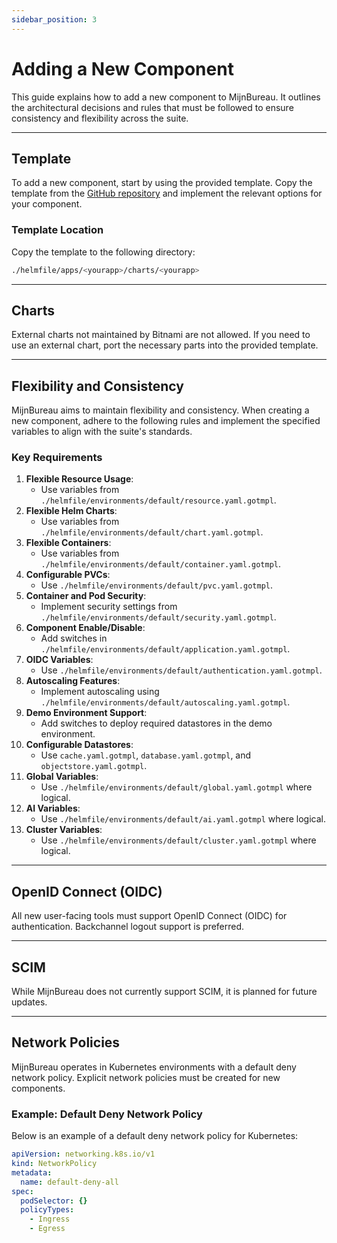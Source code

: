 ```yaml
---
sidebar_position: 3
---
```


# Adding a New Component

This guide explains how to add a new component to MijnBureau. It outlines the architectural decisions and rules that must be followed to ensure consistency and flexibility across the suite.

---

## Template

To add a new component, start by using the provided template. Copy the template from the [GitHub repository](https://github.com/MinBZK/mijn-bureau-infra/tree/main/template) and implement the relevant options for your component.

### Template Location

Copy the template to the following directory:

```bash
./helmfile/apps/<yourapp>/charts/<yourapp>
```

---

## Charts

External charts not maintained by Bitnami are not allowed. If you need to use an external chart, port the necessary parts into the provided template.

---

## Flexibility and Consistency

MijnBureau aims to maintain flexibility and consistency. When creating a new component, adhere to the following rules and implement the specified variables to align with the suite's standards.

### Key Requirements

1. **Flexible Resource Usage**:
   - Use variables from `./helmfile/environments/default/resource.yaml.gotmpl`.
2. **Flexible Helm Charts**:
   - Use variables from `./helmfile/environments/default/chart.yaml.gotmpl`.
3. **Flexible Containers**:
   - Use variables from `./helmfile/environments/default/container.yaml.gotmpl`.
4. **Configurable PVCs**:
   - Use `./helmfile/environments/default/pvc.yaml.gotmpl`.
5. **Container and Pod Security**:
   - Implement security settings from `./helmfile/environments/default/security.yaml.gotmpl`.
6. **Component Enable/Disable**:
   - Add switches in `./helmfile/environments/default/application.yaml.gotmpl`.
7. **OIDC Variables**:
   - Use `./helmfile/environments/default/authentication.yaml.gotmpl`.
8. **Autoscaling Features**:
   - Implement autoscaling using `./helmfile/environments/default/autoscaling.yaml.gotmpl`.
9. **Demo Environment Support**:
   - Add switches to deploy required datastores in the demo environment.
10. **Configurable Datastores**:
    - Use `cache.yaml.gotmpl`, `database.yaml.gotmpl`, and `objectstore.yaml.gotmpl`.
11. **Global Variables**:
    - Use `./helmfile/environments/default/global.yaml.gotmpl` where logical.
12. **AI Variables**:
    - Use `./helmfile/environments/default/ai.yaml.gotmpl` where logical.
13. **Cluster Variables**:
    - Use `./helmfile/environments/default/cluster.yaml.gotmpl` where logical.

---

## OpenID Connect (OIDC)

All new user-facing tools must support OpenID Connect (OIDC) for authentication. Backchannel logout support is preferred.

---

## SCIM

While MijnBureau does not currently support SCIM, it is planned for future updates.

---

## Network Policies

MijnBureau operates in Kubernetes environments with a default deny network policy. Explicit network policies must be created for new components.

### Example: Default Deny Network Policy

Below is an example of a default deny network policy for Kubernetes:

```yaml
apiVersion: networking.k8s.io/v1
kind: NetworkPolicy
metadata:
  name: default-deny-all
spec:
  podSelector: {}
  policyTypes:
    - Ingress
    - Egress
```
